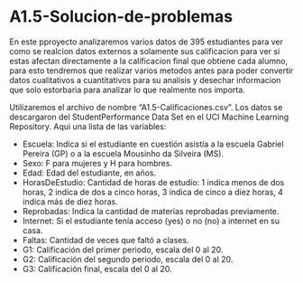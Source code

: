 # A1.5-Solucion-de-problemas

En este pproyecto analizaremos varios datos de 395 estudiantes para ver como se realcion datos externos a solamente sus calificacion para ver si estas afectan directamente a la calificacion final que obtiene cada alumno, para esto tendremos que realizar varios metodos antes para poder convertir datos cualitativos a cuantitativos para su analisis y desechar informacion que solo estorbaria para analizar lo que realmente nos importa.

Utilizaremos el archivo de nombre “A1.5-Calificaciones.csv”. Los datos se descargaron del StudentPerformance Data Set en el UCI Machine Learning Repository.
Aqui una lista de las variables:
- Escuela: Indica si el estudiante en cuestión asistía a la escuela Gabriel Pereira (GP) o a la escuela Mousinho da Silveira (MS).
- Sexo: F para mujeres y H para hombres.
- Edad: Edad del estudiante, en años.
- HorasDeEstudio: Cantidad de horas de estudio: 1 indica menos de dos horas, 2 indica de dos a cinco horas, 3 indica de cinco a diez horas, 4 indica más de diez horas.
- Reprobadas: Indica la cantidad de materias reprobadas previamente.
- Internet: Si el estudiante tenía acceso (yes) o no (no) a internet en su casa.
- Faltas: Cantidad de veces que faltó a clases.
- G1: Calificación del primer periodo, escala del 0 al 20.
- G2: Calificación del segundo periodo, escala del 0 al 20.
- G3: Calificación final, escala del 0 al 20.
